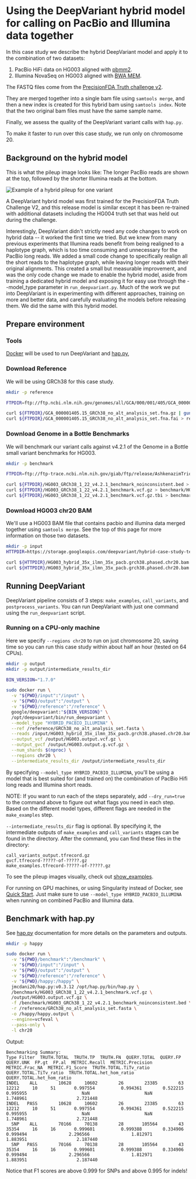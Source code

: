 # Using the DeepVariant hybrid model for calling on PacBio and Illumina data together

In this case study we describe the hybrid DeepVariant model and apply it to the
combination of two datasets:

1.  PacBio HiFi data on HG003 aligned with
    [pbmm2](https://github.com/PacificBiosciences/pbmm2).
2.  Illumina NovaSeq on HG003 aligned with
    [BWA MEM](https://github.com/lh3/bwa).

The FASTQ files come from the
[PrecisionFDA Truth challenge v2](https://precision.fda.gov/challenges/10/view).

They are merged together into a single bam file using `samtools merge`, and then
a new index is created for this hybrid bam using `samtools index`. Note that the
two original bam files must have the same sample name.

Finally, we assess the quality of the DeepVariant variant calls with `hap.py`.

To make it faster to run over this case study, we run only on chromosome 20.

## Background on the hybrid model

This is what the pileup image looks like: The longer PacBio reads are shown at
the top, followed by the shorter Illumina reads at the bottom.

![Example of a hybrid pileup for one variant](images/hybrid_pileup.png)

A DeepVariant hybrid model was first trained for the PrecisionFDA Truth
Challenge V2, and this release model is similar except it has been re-trained
with additional datasets including the HG004 truth set that was held out during
the challenge.

Interestingly, DeepVariant didn't strictly need any code changes to work on
hybrid data -- it worked the first time we tried. But we knew from many previous
experiments that Illumina reads benefit from being realigned to a haplotype
graph, which is too time consuming and unnecessary for the PacBio long reads. We
added a small code change to specifically realign all the short reads to the
haplotype graph, while leaving longer reads with their original alignments. This
created a small but measurable improvement, and was the only code change we made
to enable the hybrid model, aside from training a dedicated hybrid model and
exposing it for easy use through the --model_type parameter in
`run_deepvariant.py`. Much of the work we put into DeepVariant is in
experimenting with different approaches, training on more and better data, and
carefully evaluating the models before releasing them. We did the same with this
hybrid model.

## Prepare environment

### Tools

[Docker](https://docs.docker.com/get-docker/) will be used to run DeepVariant
and [hap.py](https://github.com/illumina/hap.py),

### Download Reference

We will be using GRCh38 for this case study.

```bash
mkdir -p reference

FTPDIR=ftp://ftp.ncbi.nlm.nih.gov/genomes/all/GCA/000/001/405/GCA_000001405.15_GRCh38/seqs_for_alignment_pipelines.ucsc_ids

curl ${FTPDIR}/GCA_000001405.15_GRCh38_no_alt_analysis_set.fna.gz | gunzip > reference/GRCh38_no_alt_analysis_set.fasta
curl ${FTPDIR}/GCA_000001405.15_GRCh38_no_alt_analysis_set.fna.fai > reference/GRCh38_no_alt_analysis_set.fasta.fai
```

### Download Genome in a Bottle Benchmarks

We will benchmark our variant calls against v4.2.1 of the Genome in a Bottle
small variant benchmarks for HG003.

```bash
mkdir -p benchmark

FTPDIR=ftp://ftp-trace.ncbi.nlm.nih.gov/giab/ftp/release/AshkenazimTrio/HG003_NA24149_father/NISTv4.2.1/GRCh38

curl ${FTPDIR}/HG003_GRCh38_1_22_v4.2.1_benchmark_noinconsistent.bed > benchmark/HG003_GRCh38_1_22_v4.2.1_benchmark_noinconsistent.bed
curl ${FTPDIR}/HG003_GRCh38_1_22_v4.2.1_benchmark.vcf.gz > benchmark/HG003_GRCh38_1_22_v4.2.1_benchmark.vcf.gz
curl ${FTPDIR}/HG003_GRCh38_1_22_v4.2.1_benchmark.vcf.gz.tbi > benchmark/HG003_GRCh38_1_22_v4.2.1_benchmark.vcf.gz.tbi
```

### Download HG003 chr20 BAM

We'll use a HG003 BAM file that contains pacbio and illumina data merged
together using `samtools merge`. See the top of this page for more information
on those two datasets.

```bash
mkdir -p input
HTTPDIR=https://storage.googleapis.com/deepvariant/hybrid-case-study-testdata

curl ${HTTPDIR}/HG003_hybrid_35x_ilmn_35x_pacb.grch38.phased.chr20.bam > input/HG003_hybrid_35x_ilmn_35x_pacb.grch38.phased.chr20.bam
curl ${HTTPDIR}/HG003_hybrid_35x_ilmn_35x_pacb.grch38.phased.chr20.bam.bai > input/HG003_hybrid_35x_ilmn_35x_pacb.grch38.phased.chr20.bam.bai
```

## Running DeepVariant

DeepVariant pipeline consists of 3 steps: `make_examples`, `call_variants`, and
`postprocess_variants`. You can run DeepVariant with just one command using the
`run_deepvariant` script.

### Running on a CPU-only machine

Here we specify `--regions chr20` to run on just chromosome 20, saving time so
you can run this case study within about half an hour (tested on 64 CPUs).

```bash
mkdir -p output
mkdir -p output/intermediate_results_dir

BIN_VERSION="1.7.0"

sudo docker run \
  -v "${PWD}/input":"/input" \
  -v "${PWD}/output":"/output" \
  -v "${PWD}/reference":"/reference" \
  google/deepvariant:"${BIN_VERSION}" \
  /opt/deepvariant/bin/run_deepvariant \
  --model_type "HYBRID_PACBIO_ILLUMINA" \
  --ref /reference/GRCh38_no_alt_analysis_set.fasta \
  --reads /input/HG003_hybrid_35x_ilmn_35x_pacb.grch38.phased.chr20.bam \
  --output_vcf /output/HG003.output.vcf.gz \
  --output_gvcf /output/HG003.output.g.vcf.gz \
  --num_shards $(nproc) \
  --regions chr20 \
  --intermediate_results_dir /output/intermediate_results_dir
```

By specifying `--model_type HYBRID_PACBIO_ILLUMINA`, you'll be using a model
that is best suited for (and trained on) the combination of PacBio Hifi long
reads and Illumina short reads.

NOTE: If you want to run each of the steps separately, add `--dry_run=true`
to the command above to figure out what flags you need in each step. Based on
the different model types, different flags are needed in the `make_examples`
step.

`--intermediate_results_dir` flag is optional. By specifying it, the
intermediate outputs of `make_examples` and `call_variants` stages can be found
in the directory. After the command, you can find these files in the directory:

```
call_variants_output.tfrecord.gz
gvcf.tfrecord-?????-of-?????.gz
make_examples.tfrecord-?????-of-?????.gz
```

To see the pileup images visually, check out [show_examples](show-examples.md).

For running on GPU machines, or using Singularity instead of Docker, see
[Quick Start](deepvariant-quick-start.md). Just make sure to use `--model_type
HYBRID_PACBIO_ILLUMINA` when running on combined PacBio and Illumina data.

## Benchmark with hap.py

See [hap.py](https://github.com/illumina/hap.py) documentation for more details
on the parameters and outputs.

```bash
mkdir -p happy

sudo docker run \
  -v "${PWD}/benchmark":"/benchmark" \
  -v "${PWD}/input":"/input" \
  -v "${PWD}/output":"/output" \
  -v "${PWD}/reference":"/reference" \
  -v "${PWD}/happy:/happy" \
  jmcdani20/hap.py:v0.3.12 /opt/hap.py/bin/hap.py \
  /benchmark/HG003_GRCh38_1_22_v4.2.1_benchmark.vcf.gz \
  /output/HG003.output.vcf.gz \
  -f /benchmark/HG003_GRCh38_1_22_v4.2.1_benchmark_noinconsistent.bed \
  -r /reference/GRCh38_no_alt_analysis_set.fasta \
  -o /happy/happy.output \
  --engine=vcfeval \
  --pass-only \
  -l chr20
```

Output:

```
Benchmarking Summary:
Type Filter  TRUTH.TOTAL  TRUTH.TP  TRUTH.FN  QUERY.TOTAL  QUERY.FP  QUERY.UNK  FP.gt  FP.al  METRIC.Recall  METRIC.Precision  METRIC.Frac_NA  METRIC.F1_Score  TRUTH.TOTAL.TiTv_ratio  QUERY.TOTAL.TiTv_ratio  TRUTH.TOTAL.het_hom_ratio  QUERY.TOTAL.het_hom_ratio
INDEL    ALL        10628     10602        26        23385        63      12212     10     51       0.997554          0.994361        0.522215         0.995955                     NaN                     NaN                   1.748961                   2.721448
INDEL   PASS        10628     10602        26        23385        63      12212     10     51       0.997554          0.994361        0.522215         0.995955                     NaN                     NaN                   1.748961                   2.721448
  SNP    ALL        70166     70138        28       105564        43      35354     16     16       0.999601          0.999388        0.334906         0.999494                2.296566                1.812971                   1.883951                   2.187440
  SNP   PASS        70166     70138        28       105564        43      35354     16     16       0.999601          0.999388        0.334906         0.999494                2.296566                1.812971                   1.883951                   2.187440
```

Notice that F1 scores are above 0.999 for SNPs and above 0.995 for indels!
